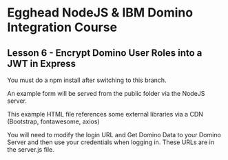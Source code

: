 # Egghead NodeJS & IBM Domino Integration Course
## Lesson 6 - Encrypt Domino User Roles into a JWT in Express

You must do a npm install after switching to this branch.

An example form will be served from the public folder via the NodeJS server.

This example HTML file references some external libraries via a CDN (Bootstrap, fontawesome, axios)

You will need to modify the login URL and Get Domino Data to your Domino Server and then use your credentials when logging in. These URLs are in the server.js file.
